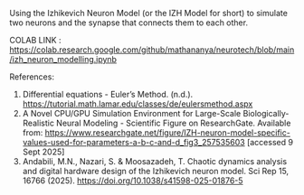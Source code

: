 Using the Izhikevich Neuron Model (or the IZH Model for short) to simulate two neurons and the synapse that connects them to each other.

COLAB LINK : https://colab.research.google.com/github/mathananya/neurotech/blob/main/izh_neuron_modelling.ipynb

References:

1. Differential equations - Euler’s Method. (n.d.). https://tutorial.math.lamar.edu/classes/de/eulersmethod.aspx
2. A Novel CPU/GPU Simulation Environment for Large-Scale Biologically-Realistic Neural Modeling - Scientific Figure on ResearchGate. Available from: https://www.researchgate.net/figure/IZH-neuron-model-specific-values-used-for-parameters-a-b-c-and-d_fig3_257535603 [accessed 9 Sept 2025]
3. Andabili, M.N., Nazari, S. & Moosazadeh, T. Chaotic dynamics analysis and digital hardware design of the Izhikevich neuron model. Sci Rep 15, 16766 (2025). https://doi.org/10.1038/s41598-025-01876-5
